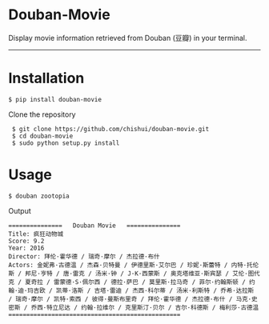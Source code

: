 Douban-Movie
====================================
Display movie information retrieved from Douban (豆瓣) in your terminal. 

------------------
# Installation
```
$ pip install douban-movie
```
Clone the repository  
```
 $ git clone https://github.com/chishui/douban-movie.git  
 $ cd douban-movie
 $ sudo python setup.py install  
```
# Usage
```
$ douban zootopia
```
Output
```
===============   Douban Movie   ===============
Title: 疯狂动物城
Score: 9.2
Year: 2016
Director: 拜伦·霍华德 / 瑞奇·摩尔 / 杰拉德·布什
Actors: 金妮弗·古德温 / 杰森·贝特曼 / 伊德里斯·艾尔巴 / 珍妮·斯蕾特 / 内特·托伦斯 / 邦尼·亨特 / 唐·雷克 / 汤米·钟 / J·K·西蒙斯 / 奥克塔维亚·斯宾瑟 / 艾伦·图代克 / 夏奇拉 / 雷蒙德·S·佩尔西 / 德拉·萨巴 / 莫里斯·拉马奇 / 菲尔·约翰斯顿 / 约翰·迪·玛吉欧 / 凯蒂·洛斯 / 吉塔·雷迪 / 杰西·科尔蒂 / 汤米·利斯特 / 乔希·达拉斯 / 瑞奇·摩尔 / 凯特·索西 / 彼得·曼斯布里奇 / 拜伦·霍华德 / 杰拉德·布什 / 马克·史密斯 / 乔西·特立尼达 / 约翰·拉维尔 / 克里斯汀·贝尔 / 吉尔·科德斯 / 梅利莎·古德温
================================================
```
